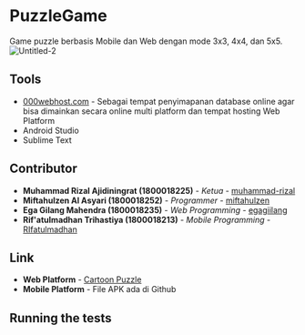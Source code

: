 # PuzzleGame

Game puzzle berbasis Mobile dan Web dengan mode 3x3, 4x4, dan 5x5. 
![Untitled-2](https://user-images.githubusercontent.com/62581010/88877358-75deb380-d24f-11ea-86e3-27acb4ca5e19.png)

## Tools

* [000webhost.com](https://www.000webhost.com/) - Sebagai tempat penyimapanan database online agar bisa dimainkan secara online multi platform dan tempat hosting Web Platform 
* Android Studio
* Sublime Text

## Contributor

* **Muhammad Rizal Ajidiningrat (1800018225)** - *Ketua* - [muhammad-rizal](https://github.com/muhammad-rizal)
* **Miftahulzen Al Asyari (1800018252)** - *Programmer* - [miftahulzen](https://github.com/miftahulzen)
* **Ega Gilang Mahendra (1800018235)** - *Web Programming* - [egagiilang](https://github.com/egagiilang)
* **Rif'atulmadhan Trihastiya (1800018213)** - *Mobile Programming* - [RIfatulmadhan](https://github.com/RIfatulmadhan)

## Link
* **Web Platform** - [Cartoon Puzzle](https://crippled-ditches.000webhostapp.com/)
* **Mobile Platform** - File APK ada di Github

## Running the tests
